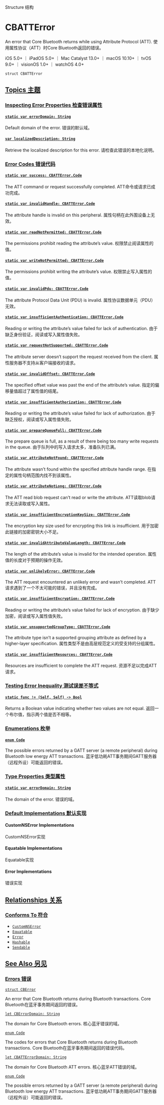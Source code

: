 Structure 结构

# CBATTError

An error that Core Bluetooth returns while using Attribute Protocol (ATT).
使用属性协议（ATT）时Core Bluetooth返回的错误。

iOS 5.0+ ｜ iPadOS 5.0+ ｜ Mac Catalyst 13.0+ ｜ macOS 10.10+ ｜ tvOS 9.0+ ｜ visionOS 1.0+ ｜ watchOS 4.0+ 

```
struct CBATTError
```



## [Topics 主题](https://developer.apple.com/documentation/corebluetooth/cbatterror-swift.struct#topics)

### [Inspecting Error Properties 检查错误属性](https://developer.apple.com/documentation/corebluetooth/cbatterror-swift.struct#Inspecting-Error-Properties)

#### [`static var errorDomain: String`](https://developer.apple.com/documentation/corebluetooth/cbatterror-swift.struct/errordomain-43w9o)

Default domain of the error.
错误的默认域。



#### [`var localizedDescription: String`](https://developer.apple.com/documentation/corebluetooth/cbatterror-swift.struct/localizeddescription)

Retrieve the localized description for this error.
请检查此错误的本地化说明。



### [Error Codes 错误代码](https://developer.apple.com/documentation/corebluetooth/cbatterror-swift.struct#Error-Codes)

#### [`static var success: CBATTError.Code`](https://developer.apple.com/documentation/corebluetooth/cbatterror-swift.struct/success)

The ATT command or request successfully completed.
ATT命令或请求已成功完成。



#### [`static var invalidHandle: CBATTError.Code`](https://developer.apple.com/documentation/corebluetooth/cbatterror-swift.struct/invalidhandle)

The attribute handle is invalid on this peripheral.
属性句柄在此外围设备上无效。



#### [`static var readNotPermitted: CBATTError.Code`](https://developer.apple.com/documentation/corebluetooth/cbatterror-swift.struct/readnotpermitted)

The permissions prohibit reading the attribute’s value.
权限禁止阅读属性的值。



#### [`static var writeNotPermitted: CBATTError.Code`](https://developer.apple.com/documentation/corebluetooth/cbatterror-swift.struct/writenotpermitted)

The permissions prohibit writing the attribute’s value.
权限禁止写入属性的值。



#### [`static var invalidPdu: CBATTError.Code`](https://developer.apple.com/documentation/corebluetooth/cbatterror-swift.struct/invalidpdu)

The attribute Protocol Data Unit (PDU) is invalid.
属性协议数据单元（PDU）无效。



#### [`static var insufficientAuthentication: CBATTError.Code`](https://developer.apple.com/documentation/corebluetooth/cbatterror-swift.struct/insufficientauthentication)

Reading or writing the attribute’s value failed for lack of authentication.
由于缺乏身份验证，阅读或写入属性值失败。



#### [`static var requestNotSupported: CBATTError.Code`](https://developer.apple.com/documentation/corebluetooth/cbatterror-swift.struct/requestnotsupported)

The attribute server doesn’t support the request received from the client.
属性服务器不支持从客户端接收的请求。



#### [`static var invalidOffset: CBATTError.Code`](https://developer.apple.com/documentation/corebluetooth/cbatterror-swift.struct/invalidoffset)

The specified offset value was past the end of the attribute’s value.
指定的偏移量值超过了属性值的结尾。



#### [`static var insufficientAuthorization: CBATTError.Code`](https://developer.apple.com/documentation/corebluetooth/cbatterror-swift.struct/insufficientauthorization)

Reading or writing the attribute’s value failed for lack of authorization.
由于缺乏授权，阅读或写入属性值失败。



#### [`static var prepareQueueFull: CBATTError.Code`](https://developer.apple.com/documentation/corebluetooth/cbatterror-swift.struct/preparequeuefull)

The prepare queue is full, as a result of there being too many write requests in the queue.
由于队列中的写入请求太多，准备队列已满。



#### [`static var attributeNotFound: CBATTError.Code`](https://developer.apple.com/documentation/corebluetooth/cbatterror-swift.struct/attributenotfound)

The attribute wasn’t found within the specified attribute handle range.
在指定的属性句柄范围内找不到该属性。



#### [`static var attributeNotLong: CBATTError.Code`](https://developer.apple.com/documentation/corebluetooth/cbatterror-swift.struct/attributenotlong)

The ATT read blob request can’t read or write the attribute.
ATT读取blob请求无法读取或写入属性。



#### [`static var insufficientEncryptionKeySize: CBATTError.Code`](https://developer.apple.com/documentation/corebluetooth/cbatterror-swift.struct/insufficientencryptionkeysize)

The encryption key size used for encrypting this link is insufficient.
用于加密此链接的加密密钥大小不足。



#### [`static var invalidAttributeValueLength: CBATTError.Code`](https://developer.apple.com/documentation/corebluetooth/cbatterror-swift.struct/invalidattributevaluelength)

The length of the attribute’s value is invalid for the intended operation.
属性值的长度对于预期的操作无效。



#### [`static var unlikelyError: CBATTError.Code`](https://developer.apple.com/documentation/corebluetooth/cbatterror-swift.struct/unlikelyerror)

The ATT request encountered an unlikely error and wasn’t completed.
ATT请求遇到了一个不太可能的错误，并且没有完成。



#### [`static var insufficientEncryption: CBATTError.Code`](https://developer.apple.com/documentation/corebluetooth/cbatterror-swift.struct/insufficientencryption)

Reading or writing the attribute’s value failed for lack of encryption.
由于缺少加密，阅读或写入属性值失败。



#### [`static var unsupportedGroupType: CBATTError.Code`](https://developer.apple.com/documentation/corebluetooth/cbatterror-swift.struct/unsupportedgrouptype)

The attribute type isn’t a supported grouping attribute as defined by a higher-layer specification.
属性类型不是由高层规范定义的受支持的分组属性。



#### [`static var insufficientResources: CBATTError.Code`](https://developer.apple.com/documentation/corebluetooth/cbatterror-swift.struct/insufficientresources)

Resources are insufficient to complete the ATT request.
资源不足以完成ATT请求。



### [Testing Error Inequality 测试误差不等式](https://developer.apple.com/documentation/corebluetooth/cbatterror-swift.struct#Testing-Error-Inequality)

#### [`static func != (Self, Self) -> Bool`](https://developer.apple.com/documentation/corebluetooth/cbatterror-swift.struct/!=(_:_:))

Returns a Boolean value indicating whether two values are not equal.
返回一个布尔值，指示两个值是否不相等。



### [Enumerations 枚举](https://developer.apple.com/documentation/corebluetooth/cbatterror-swift.struct#Enumerations)

#### [`enum Code`](https://developer.apple.com/documentation/corebluetooth/cbatterror-swift.struct/code)

The possible errors returned by a GATT server (a remote peripheral) during Bluetooth low energy ATT transactions.
蓝牙低功耗ATT事务期间GATT服务器（远程外设）可能返回的错误。



### [Type Properties 类型属性](https://developer.apple.com/documentation/corebluetooth/cbatterror-swift.struct#Type-Properties)

#### [`static var errorDomain: String`](https://developer.apple.com/documentation/corebluetooth/cbatterror-swift.struct/errordomain-60uli)

The domain of the error.
错误的域。



### [Default Implementations 默认实现](https://developer.apple.com/documentation/corebluetooth/cbatterror-swift.struct#Default-Implementations)

#### CustomNSError Implementations

CustomNSError实现



#### Equatable Implementations

Equatable实现



#### Error Implementations 

错误实现



## [Relationships 关系](https://developer.apple.com/documentation/corebluetooth/cbatterror-swift.struct#relationships)

### [Conforms To 符合](https://developer.apple.com/documentation/corebluetooth/cbatterror-swift.struct#conforms-to)

- [`CustomNSError`](https://developer.apple.com/documentation/foundation/customnserror)
- [`Equatable`](https://developer.apple.com/documentation/Swift/Equatable)
- [`Error`](https://developer.apple.com/documentation/Swift/Error)
- [`Hashable`](https://developer.apple.com/documentation/Swift/Hashable)
- [`Sendable`](https://developer.apple.com/documentation/Swift/Sendable)



## [See Also 另见](https://developer.apple.com/documentation/corebluetooth/cbatterror-swift.struct#see-also)

### [Errors 错误](https://developer.apple.com/documentation/corebluetooth/cbatterror-swift.struct#Errors)

[`struct CBError`](https://developer.apple.com/documentation/corebluetooth/cberror-swift.struct)

An error that Core Bluetooth returns during Bluetooth transactions.
Core Bluetooth在蓝牙事务期间返回的错误。

[`let CBErrorDomain: String`](https://developer.apple.com/documentation/corebluetooth/cberrordomain)

The domain for Core Bluetooth errors.
核心蓝牙错误的域。

[`enum Code`](https://developer.apple.com/documentation/corebluetooth/cberror-swift.struct/code)

The codes for errors that Core Bluetooth returns during Bluetooth transactions.
Core Bluetooth在蓝牙事务期间返回的错误代码。

[`let CBATTErrorDomain: String`](https://developer.apple.com/documentation/corebluetooth/cbatterrordomain)

The domain for Core Bluetooth ATT errors.
核心蓝牙ATT错误的域。

[`enum Code`](https://developer.apple.com/documentation/corebluetooth/cbatterror-swift.struct/code)

The possible errors returned by a GATT server (a remote peripheral) during Bluetooth low energy ATT transactions.
蓝牙低功耗ATT事务期间GATT服务器（远程外设）可能返回的错误。
